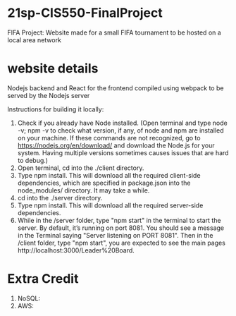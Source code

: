 # 21sp-CIS550-FinalProject
FIFA Project: Website made for a small FIFA tournament to be hosted on a local area network

# website details
Nodejs backend and React for the frontend compiled using webpack to be served by the Nodejs server

Instructions for building it locally:
1. Check if you already have Node installed. (Open terminal and type node -v; npm -v to check what version, if any, of node and npm are installed on your machine. If these commands are not recognized, go to https://nodejs.org/en/download/ and download the Node.js for your system. Having multiple versions sometimes causes issues that are hard to debug.)
2. Open terminal, cd into the ./client directory.
3. Type npm install. This will download all the required client-side dependencies, which are specified in package.json into the node_modules/ directory. It may take a while.
4. cd into the ./server directory.
5. Type npm install. This will download all the required server-side dependencies.
6. While in the /server folder, type "npm start" in the terminal to start the server. By default, it’s running on port 8081. You should see a message in the Terminal saying "Server listening on PORT 8081". Then in the /client folder, type "npm start", you are expected to see the main pages http://localhost:3000/Leader%20Board. 

# Extra Credit
1. NoSQL:
2. AWS:

